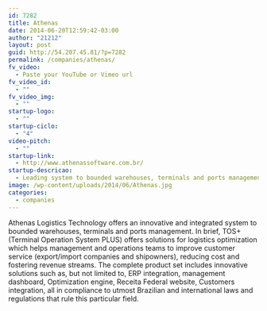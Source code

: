 ```yaml
---
id: 7282
title: Athenas
date: 2014-06-20T12:59:42-03:00
author: "21212"
layout: post
guid: http://54.207.45.81/?p=7282
permalink: /companies/athenas/
fv_video:
  - Paste your YouTube or Vimeo url
fv_video_id:
  - ""
fv_video_img:
  - ""
startup-logo:
  - ""
startup-ciclo:
  - "4"
video-pitch:
  - ""
startup-link:
  - http://www.athenassoftware.com.br/
startup-descricao:
  - Leading system to bounded warehouses, terminals and ports management.
image: /wp-content/uploads/2014/06/Athenas.jpg
categories:
  - companies
---
```

Athenas Logistics Technology offers an innovative and integrated system to bounded warehouses, terminals and ports management. In brief, TOS+ (Terminal Operation System PLUS) offers solutions for logistics optimization which helps management and operations teams to improve customer service (export/import companies and shipowners), reducing cost and fostering revenue streams. The complete product set includes innovative solutions such as, but not limited to, ERP integration, management dashboard, Optimization engine, Receita Federal website, Customers integration, all in compliance to utmost Brazilian and international laws and regulations that rule this particular field.